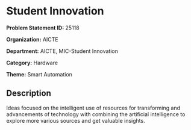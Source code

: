 # Student Innovation

**Problem Statement ID:** 25118

**Organization:** AICTE

**Department:** AICTE, MIC-Student Innovation

**Category:** Hardware

**Theme:** Smart Automation

## Description

Ideas focused on the intelligent use of resources for transforming and advancements of technology with combining the artificial intelligence to explore more various sources and get valuable insights.

